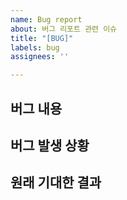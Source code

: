 ```yaml
---
name: Bug report
about: 버그 리포트 관련 이슈
title: "[BUG]"
labels: bug
assignees: ''

---
```


## 버그 내용
<!-- 버그 내용 기술 -->

## 버그 발생 상황
<!-- 어떤 동작 했을때 발생하는지 상세히 설명 -->

## 원래 기대한 결과
<!-- 기존에 수행되어야할 정상적인 로직 설명 -->
